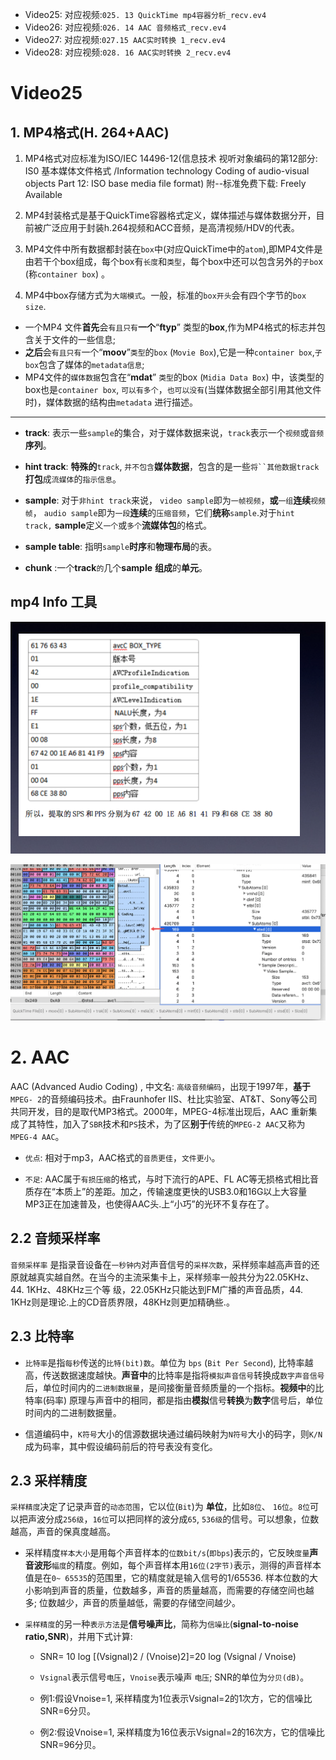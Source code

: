 - Video25: 对应视频:`025. 13 QuickTime mp4容器分析_recv.ev4`
- Video26: 对应视频:`026. 14 AAC 音频格式_recv.ev4`
- Video27: 对应视频:`027.15 AAC实时转换 1_recv.ev4`
- Video28: 对应视频:`028. 16 AAC实时转换 2_recv.ev4`




# Video25

## 1.  MP4格式(H. 264+AAC)

1. MP4格式对应标准为ISO/IEC 14496-12(信息技术 视听对象编码的第12部分: IS0 基本媒体文件格式 /Information technology Coding of audio-visual objects Part 12: ISO base media file format) 附--标准免费下载: Freely Available

2. MP4封装格式是基于QuickTime容器格式定义，媒体描述与媒体数据分开，目前被广泛应用于封装h.264视频和ACC音频，是高清视频/HDV的代表。

3. MP4文件中所有数据都封装在`box`中(对应QuickTime中的`atom`),即MP4文件是由若干个box组成，每个box有`长度`和`类型`，每个box中还可以包含另外的`子bo`x (称`container box`) 。

4. MP4中box存储方式为`大端模式`。一般，标准的`box开头`会有四个字节的`box size`.

- 一个MP4 文件**首先**会`有且只有`**一个**“**ftyp**” 类型的**box**,作为MP4格式的标志并包含关于文件的一些信息;
- **之后**会`有且只有`一个“**moov**”`类型`的`box` (`Movie Box`),它是一种`container box`,`子box`包含了媒体的`metadata信息`;
- MP4文件的`媒体数据`包含在“**mdat**” `类型`的box (`Midia Data Box`) 中，该类型的box也是`container box`, `可以有多个`，`也可以没有`(当媒体数据全部引用其他文件时)，媒体数据的结构由`metadata` 进行描述。


---

- **track**: 表示一些`sample`的集合，对于媒体数据来说，`track`表示一个`视频`或`音频`**序列**。

- **hint track**: **特殊的**`track`, `并不包含`**媒体数据**，包含的是一些`将``其他数据track` **打包**成`流媒体`的`指示信息`。

- **sample**: 对于`非hint track`来说， `video sample`即为`一帧视频`，**或**`一组`**连续**`视频帧`， `audio sample`即为`一段`**连续**的`压缩音频`，它们**统称**`sample`.对于`hint track,` **sample**定义`一个`或`多个`**流媒体包**的格式。

- **sample table**:  指明`sample`**时序**和**物理布局**的表。

- **chunk** :一个**track**`的`几个**sample** **组成**的**单元**。


## mp4 Info 工具

![mp4aac001](images/mp4aac001.png)


![mp4aac002](images/mp4aac002.png)



# 2. AAC


AAC (Advanced Audio Coding) , 中文名: `高级音频编码`，出现于1997年，**基于**`MPEG- 2`的音频编码技术。由Fraunhofer IIS、杜比实验室、AT&T、Sony等公司共同开发，目的是取代MP3格式。2000年，MPEG-4标准出现后，AAC 重新集成了其特性，加入了`SBR`技术和`PS`技术，为了区**别于**传统的`MPEG-2 AAC`又称为`MPEG-4 AAC`。


- `优点`: 相对于mp3，AAC格式的`音质更佳`，`文件更小`。

- `不足`: AAC属于`有损压缩`的格式，与时下流行的APE、FL AC等无损格式相比音质存在“本质上”的差距。加之，传输速度更快的USB3.0和16G以上大容量MP3正在加速普及，也使得AAC头.上“小巧”的光环不复存在了。

## 2.2 音频采样率

`音频采样率` 是指录音设备在`一秒钟内`对声音信号的`采样次数`，采样频率越高声音的还原就越真实越自然。在当今的主流采集卡上，采样频率一般共分为22.05KHz、44. 1KHz、48KHz三个等 级，22.05KHz只能达到FM广播的声音品质，44. 1KHz则是理论.上的CD音质界限，48KHz则更加精确些.。

## 2.3 比特率

- `比特率`是指`每秒`传送的`比特(bit)数`。单位为 `bps` (`Bit Per Second`), 比特率越高，传送数据速度越快。**声音中**的比特率是指将`模拟声音信号`转换成`数字声音信号`后，单位时间内的`二进制数据量`，是间接衡量音频质量的一个指标。**视频中**的比特率(码率) 原理与声音中的相同，都是指由**模拟**信号**转换**为**数字**信号后，单位时间内的二进制数据量。

- 信道编码中，`K符号`大小的信源数据块通过编码映射为`N符号`大小的码字，则`K/N` 成为码率，其中假设编码前后的符号表没有变化。

## 2.3 采样精度

`采样精度`决定了记录声音的`动态范围`，它以位(`Bit`)为 **单位**，比如`8位`、 `16位`。`8位`可以把声波分成`256级`，`16位`可以把同样的波分成`65`, `536级`的信号。可以想象，位数越高，声音的保真度越高。

- 采样精度`样本大小`是用每个声音样本的`位数bit/s`(`即bps`)表示的，它反映`度量`**声音波形**`幅度`的精度。例如，每个声音样本用`16位(2字节)`表示，测得的声音样本值是在`0~ 65535`的范围里，它的精度就是输入信号的1/65536. 样本位数的大小影响到声音的质量，位数越多，声音的质量越高，而需要的存储空间也越多; 位数越少，声音的质量越低，需要的存储空间越少。

- `采样精度`的另一种`表示方法`是**信号噪声比**，简称为`信噪比`(**signal-to-noise ratio,SNR**)，并用下式计算:
  - SNR= 10 log [(Vsignal)2 / (Vnoise)2]=20 log (Vsignal / Vnoise)

  - `Vsignal`表示信号`电压`，`Vnoise`表示噪声 `电压`; SNR的单位为`分贝(dB)`。

  - 例1:假设Vnoise=1, 采样精度为1位表示Vsignal=2的1次方，它的信噪比SNR=6分贝。

  - 例2:假设Vnoise=1, 采样精度为16位表示Vsignal=2的16次方，它的信噪比SNR=96分贝。



